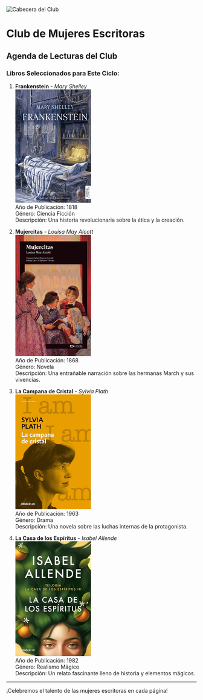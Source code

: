 ![Cabecera del Club](../../imagenes/6.Club_Mujeres_Escritoras/mujeres_escritoras.png)

# Club de Mujeres Escritoras

## Agenda de Lecturas del Club

### Libros Seleccionados para Este Ciclo:

1. **Frankenstein** - *Mary Shelley*  
   <img src="../../imagenes/Portadas_Libros/frankenstein_mary.jpg" alt="Portada de Frankenstein" width="200px">  
   Año de Publicación: 1818  
   Género: Ciencia Ficción  
   Descripción: Una historia revolucionaria sobre la ética y la creación.

2. **Mujercitas** - *Louisa May Alcott*  
   <img src="../../imagenes/Portadas_Libros/mujercitas.jpg" alt="Portada de Mujercitas" width="200px">  
   Año de Publicación: 1868  
   Género: Novela  
   Descripción: Una entrañable narración sobre las hermanas March y sus vivencias.

3. **La Campana de Cristal** - *Sylvia Plath*  
   <img src="../../imagenes/Portadas_Libros/Campana.jpg" alt="Portada de La Campana de Cristal" width="200px">  
   Año de Publicación: 1963  
   Género: Drama  
   Descripción: Una novela sobre las luchas internas de la protagonista.

4. **La Casa de los Espíritus** - *Isabel Allende*  
   <img src="../../imagenes/Portadas_Libros/allende.jpg" alt="Portada de La Casa de los Espíritus" width="200px">  
   Año de Publicación: 1982  
   Género: Realismo Mágico  
   Descripción: Un relato fascinante lleno de historia y elementos mágicos.

---

¡Celebremos el talento de las mujeres escritoras en cada página!

